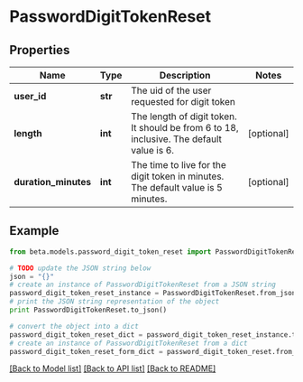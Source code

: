 # PasswordDigitTokenReset


## Properties
Name | Type | Description | Notes
------------ | ------------- | ------------- | -------------
**user_id** | **str** | The uid of the user requested for digit token | 
**length** | **int** | The length of digit token. It should be from 6 to 18, inclusive. The default value is 6. | [optional] 
**duration_minutes** | **int** | The time to live for the digit token in minutes. The default value is 5 minutes. | [optional] 

## Example

```python
from beta.models.password_digit_token_reset import PasswordDigitTokenReset

# TODO update the JSON string below
json = "{}"
# create an instance of PasswordDigitTokenReset from a JSON string
password_digit_token_reset_instance = PasswordDigitTokenReset.from_json(json)
# print the JSON string representation of the object
print PasswordDigitTokenReset.to_json()

# convert the object into a dict
password_digit_token_reset_dict = password_digit_token_reset_instance.to_dict()
# create an instance of PasswordDigitTokenReset from a dict
password_digit_token_reset_form_dict = password_digit_token_reset.from_dict(password_digit_token_reset_dict)
```
[[Back to Model list]](../README.md#documentation-for-models) [[Back to API list]](../README.md#documentation-for-api-endpoints) [[Back to README]](../README.md)


